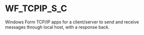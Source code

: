 # WF_TCPIP_S_C 
Windows Form TCP/IP apps for a client/server to send and receive messages through local host, with a response back.